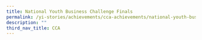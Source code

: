 ```yaml
---
title: National Youth Business Challenge Finals
permalink: /yi-stories/achievements/cca-achievements/national-youth-business-challenge-finals/
description: ""
third_nav_title: CCA
---
```

